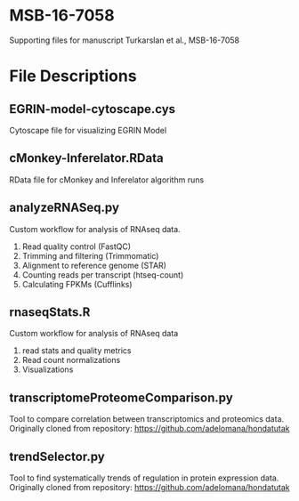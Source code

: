 # MSB-16-7058
  Supporting files for manuscript Turkarslan et al., MSB-16-7058

# File Descriptions
## EGRIN-model-cytoscape.cys
  Cytoscape file for visualizing EGRIN Model

## cMonkey-Inferelator.RData
  RData file for cMonkey and Inferelator algorithm runs

## analyzeRNASeq.py
  Custom workflow for analysis of RNAseq data.
  1. Read quality control (FastQC)
  2. Trimming and filtering (Trimmomatic)
  3. Alignment to reference genome (STAR)
  4. Counting reads per transcript (htseq-count)
  5. Calculating FPKMs (Cufflinks)

## rnaseqStats.R
  Custom workflow for analysis of RNAseq data
  1. read stats and quality metrics 
  2. Read count normalizations
  3. Visualizations

## transcriptomeProteomeComparison.py
  Tool to compare correlation between transcriptomics and proteomics data.
  Originally cloned from repository: https://github.com/adelomana/hondatutak

## trendSelector.py
  Tool to find systematically trends of regulation in protein expression data.
  Originally cloned from repository: https://github.com/adelomana/hondatutak
